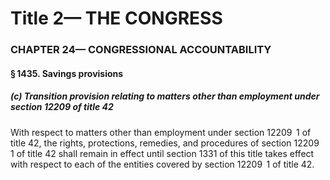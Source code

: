 
# Title 2— THE CONGRESS
### CHAPTER 24— CONGRESSIONAL ACCOUNTABILITY
#### § 1435. Savings provisions
##### (c) Transition provision relating to matters other than employment under section 12209 of title 42

With respect to matters other than employment under section 12209  1 of title 42, the rights, protections, remedies, and procedures of section 12209  1 of title 42 shall remain in effect until section 1331 of this title takes effect with respect to each of the entities covered by section 12209  1 of title 42.
